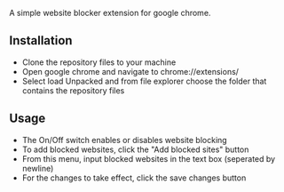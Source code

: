 A simple website blocker extension for google chrome. 

## **Installation** ##
- Clone the repository files to your machine
- Open google chrome and navigate to chrome://extensions/
- Select load Unpacked and from file explorer choose the folder that contains the repository files

## **Usage** ##
- The On/Off switch enables or disables website blocking
- To add blocked websites, click the "Add blocked sites" button
- From this menu, input blocked websites in the text box (seperated by newline)
- For the changes to take effect, click the save changes button

